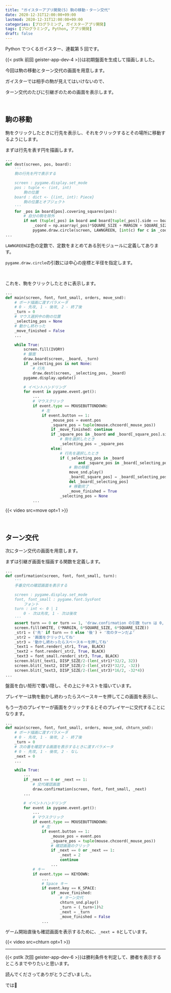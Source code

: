 ```yaml
---
title: "ガイスターアプリ開発(5) 駒の移動・ターン交代"
date: 2020-12-31T12:00:00+09:00
lastmod: 2020-12-31T12:00:00+09:00
categories: [プログラミング, ガイスターアプリ開発]
tags: [プログラミング, Python, アプリ開発]
draft: false
---
```


Python でつくるガイスター、連載第 5 回です。

{{< pstlk 前回 geister-app-dev-4 >}}は初期盤面を生成して描画しました。

今回は駒の移動とターン交代の画面を用意します。

<!--more-->

ガイスターでは相手の駒が見えてはいけないので、

ターン交代のたびに引継ぎのための画面を表示します。

<br>

## 駒の移動

駒をクリックしたときに行先を表示し、それをクリックするとその場所に移動するようにします。

まずは行先を表す円を描画します。

```py {name="draw.py"}
...
def dest(screen, pos, board):
    '''
    駒の行先を円で表示する

    screen : pygame.display.set_mode
    pos : tuple <- (int, int)
        駒の位置
    board : dict <- {(int, int): Piece}
        駒の位置とオブジェクト
    '''
    for _pos in board[pos].covering_squares(pos):
        # 自分の駒を除外
        if not (tuple(_pos) in board and board[tuple(_pos)].side == board[pos].side):
            _coord = np.asarray(_pos)*SQUARE_SIZE + MARGIN + SQUARE_SIZE/2
            pygame.draw.circle(screen, LAWNGREEN, [int(c) for c in _coord], int(PIECE_SIZE/2))
...
```

`LAWNGREEN`は色の定数で、定数をまとめてある別モジュールに定義してあります。

`pygame.draw.circle`の引数には中心の座標と半径を指定します。

<br>

これを、駒をクリックしたときに表示します。

```py {name="main.py", hl_lines=["2-9", "15-18", "30-44"], inline_hl=[0:["5-8"], 8:[8]]}
...
def main(screen, font, font_small, orders, move_snd):
    # ボード描画に渡すパラメータ
    # 0 - 先攻, 1 - 後攻, 2 - 終了後
    _turn = 0
    # マウス選択中の駒の位置
    _selecting_pos = None
    # 動かし終わった
    _move_finished = False
    ...

    while True:
        screen.fill(IVORY)
        # 盤面
        draw.board(screen, _board, _turn)
        if _selecting_pos is not None:
            # 行先
            draw.dest(screen, _selecting_pos, _board)
        pygame.display.update()

        # イベントハンドリング
        for event in pygame.event.get():
            ...
            # マウスクリック
            if event.type == MOUSEBUTTONDOWN:
                # 左
                if event.button == 1:
                    _mouse_pos = event.pos
                    _square_pos = tuple(mouse.chcoord(_mouse_pos))
                    if _move_finished: continue
                    if _square_pos in _board and _board[_square_pos].side == _turn:
                        # 駒を選択したとき
                        _selecting_pos = _square_pos
                    else:
                        # 行先を選択したとき
                        if (_selecting_pos in _board
                                and _square_pos in _board[_selecting_pos].covering_squares(_selecting_pos)):
                            # 駒の移動
                            move_snd.play()
                            _board[_square_pos] = _board[_selecting_pos]
                            del _board[_selecting_pos]
                            # 移動完了
                            _move_finished = True
                        _selecting_pos = None
            ...
```

{{< video src=move opt=1 >}}

<br>

## ターン交代

次にターン交代の画面を用意します。

まずは引継ぎ画面を描画する関数を定義します。

```py {name="draw.py"}
...
def confirmation(screen, font, font_small, turn):
    '''
    手番交代の確認画面を表示する

    screen : pygame.display.set_mode
    font, font_small : pygame.font.SysFont
        フォント
    turn : int <- 0 | 1
        0 - 次は先攻, 1 - 次は後攻
    '''
    assert turn == 0 or turn == 1, 'draw.confirmation の引数 turn は 0, 1 の値を取ります'
    screen.fill(WHITE, (*MARGIN, 6*SQUARE_SIZE, 6*SQUARE_SIZE))
    _str1 = ('先' if turn == 0 else '後') + '攻のターンだよ'
    _str2 = '画面をクリックしてね'
    _str3 = '動かし終わったらスペースキーを押してね'
    _text1 = font.render(_str1, True, BLACK)
    _text2 = font.render(_str2, True, BLACK)
    _text3 = font_small.render(_str3, True, BLACK)
    screen.blit(_text1, DISP_SIZE/2-(len(_str1)*32/2, 32))
    screen.blit(_text2, DISP_SIZE/2-(len(_str2)*32/2, -32))
    screen.blit(_text3, DISP_SIZE/2-(len(_str3)*16/2, -32*4))
...
```

盤面を白い矩形で覆い隠し、その上にテキストを描いています。

プレイヤーは駒を動かし終わったらスペースキーを押してこの画面を表示し、

もう一方のプレイヤーが画面をクリックするとそのプレイヤーに交代することになります。

```py {name="game.py", hl_lines=["6-8", "13-15", "27-30", "35-42"]}
...
def main(screen, font, font_small, orders, move_snd, chturn_snd):
    # ボード描画に渡すパラメータ
    # 0 - 先攻, 1 - 後攻, 2 - 終了後
    _turn = 0
    # 次の番を確認する画面を表示するときに渡すパラメータ
    # 0 - 先攻, 1 - 後攻, 2 - なし
    _next = 0
    ...

    while True:
        ...
        if _next == 0 or _next == 1:
            # 交代確認画面
            draw.confirmation(screen, font, font_small, _next)
        ...

        # イベントハンドリング
        for event in pygame.event.get():
            ...
            # マウスクリック
            if event.type == MOUSEBUTTONDOWN:
                # 左
                if event.button == 1:
                    _mouse_pos = event.pos
                    _square_pos = tuple(mouse.chcoord(_mouse_pos))
                    # 確認画面のクリック
                    if _next == 0 or _next == 1:
                        _next = 2
                        continue
                    ...
            # キー
            if event.type == KEYDOWN:
                ...
                # Space キー
                if event.key == K_SPACE:
                    if _move_finished:
                        # ターン交代
                        chturn_snd.play()
                        _turn = (_turn+1)%2
                        _next = _turn
                        _move_finished = False
                ...
```

ゲーム開始直後も確認画面を表示するために、`_next = 0`としています。

{{< video src=chturn opt=1 >}}

---

{{< pstlk 次回 geister-app-dev-6 >}}は勝利条件を判定して、勝者を表示するところまでやりたいと思います。

読んでくださってありがとうございました。

では:wave: